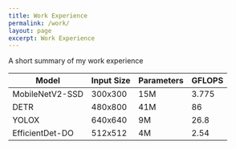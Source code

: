 ```yaml
---
title: Work Experience
permalink: /work/
layout: page
excerpt: Work Experience
---
```


A short summary of my work experience


| Model           | Input Size | Parameters | GFLOPS |
|-----------------|------------|------------|--------|
| MobileNetV2-SSD | 300x300    | 15M        | 3.775  |
| DETR            | 480x800    | 41M        | 86     |
| YOLOX           | 640x640    | 9M         | 26.8   |
| EfficientDet-DO | 512x512    | 4M         | 2.54   |
